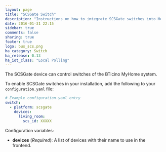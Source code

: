 ```yaml
---
layout: page
title: "SCSGate Switch"
description: "Instructions on how to integrate SCSGate switches into Home Assistant."
date: 2016-01-31 22:15
sidebar: true
comments: false
sharing: true
footer: true
logo: bus_scs.png
ha_category: Switch
ha_release: 0.13
ha_iot_class: "Local Polling"
---
```


The SCSGate device can control switches of the BTicino MyHome system.

To enable SCSGate switches in your installation, add the following to your `configuration.yaml` file:

```yaml
# Example configuration.yaml entry
switch:
  - platform: scsgate
    devices:
      living_room:
        scs_id: XXXXX
```

Configuration variables:

- **devices** (*Required*): A list of devices with their name to use in the frontend.
